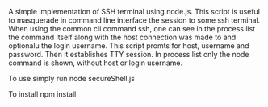 A simple implementation of SSH terminal using node.js. This script is useful to masquerade in command line interface the session to some ssh terminal. 
When using the common cli command ssh, one can see in the process list the command itself along with the host connection was made to and optionalu the login username. 
This script promts for host, username and password. Then it establishes TTY session. In process list only the node command is shown, without host or login username.

To use simply run 
node secureShell.js

To install 
npm install 
